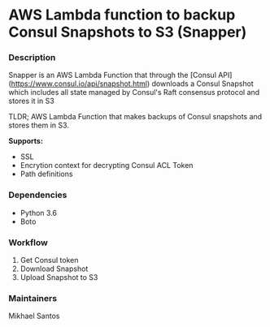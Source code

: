 # AWS Lambda function to backup Consul Snapshots to S3 (Snapper)

### Description
Snapper is an AWS Lambda Function that through the [Consul API] (https://www.consul.io/api/snapshot.html) downloads a Consul Snapshot which includes all state managed by Consul's Raft consensus protocol and stores it in S3

TLDR; AWS Lambda Function that makes backups of Consul snapshots and stores them in S3.

**Supports:**

* SSL
* Encrytion context for decrypting Consul ACL Token
* Path definitions

### Dependencies
 
 * Python 3.6
 * Boto
 
### Workflow
 
 1. Get Consul token
 2. Download Snapshot
 3. Upload Snapshot to S3

### Maintainers
Mikhael Santos
